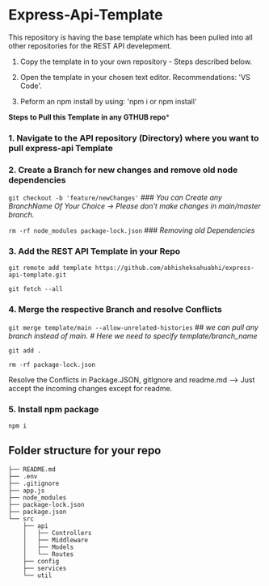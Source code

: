 # Express-Api-Template
This repository is having the base template which has been pulled into all other repositories for the REST API develepment.

1. Copy the template in to your own repository - Steps described below.

2. Open the template in your chosen text editor. Recommendations: 'VS Code'.

3. Peform an npm install by using: 'npm i or npm install'

**Steps to Pull this Template in any GTHUB repo***

### 1. Navigate to the API repository (Directory) where you want to pull express-api Template

### 2. Create a Branch for new changes and remove old node dependencies

```git checkout -b 'feature/newChanges'``` ###  *You can Create any BranchName Of Your Choice -> Please don't make changes in main/master branch.*


```rm -rf node_modules package-lock.json```  ### *Removing old Dependencies*

### 3. Add the REST API Template in your Repo

```git remote add template https://github.com/abhisheksahuabhi/express-api-template.git```

```git fetch --all```

### 4. Merge the respective Branch and resolve Conflicts

```git merge template/main --allow-unrelated-histories``` ## *we can pull any branch instead of main. # Here we need to specify template/branch_name*

```git add .```

```rm -rf package-lock.json```

Resolve the Conflicts in Package.JSON, gitIgnore and readme.md —> Just accept the incoming changes except for readme.

### 5. Install npm package
```npm i```


## Folder structure for your repo

```
├── README.md
├── .env
├── .gitignore
├── app.js
├── node_modules
├── package-lock.json
├── package.json
└── src
    ├── api
    │   ├── Controllers
    │   ├── Middleware
    │   ├── Models
    │   └── Routes
    ├── config
    ├── services
    └── util
    